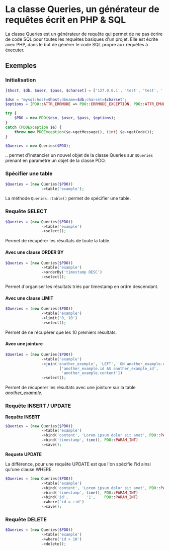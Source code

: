 # La classe Queries, un générateur de requêtes écrit en PHP & SQL 

La classe Queries est un générateur de requête qui permet de ne pas écrire de code SQL pour toutes les requêtes basiques d'un projet. Elle est écrite avec PHP, dans le but de générer le code SQL propre aux requêtes à éxecuter. 

## Exemples

### Initialisation 

```php
[$host, $db, $user, $pass, $charset] = ['127.0.0.1', 'test', 'test', '', 'utf8mb4'];

$dsn = "mysql:host=$host;dbname=$db;charset=$charset";
$options = [PDO::ATTR_ERRMODE => PDO::ERRMODE_EXCEPTION, PDO::ATTR_EMULATE_PREPARES => false];

try {
    $PDO = new PDO($dsn, $user, $pass, $options);
}
catch (PDOException $e) {
    throw new PDOException($e->getMessage(), (int) $e->getCode());
}

$Queries = new Queries($PDO);
```

.. permet d'instancier un nouvel objet de la classe Queries sur `$Queries` prenant en paramètre un objet de la classe PDO.

### Spécifier une table 

```php
$Queries = (new Queries($PDO))
    			->table('example');
```

La méthode `Queries::table()` permet de spécifier une table. 

### Requête SELECT 

``` php
$Queries = (new Queries($PDO))
    			->table('example')
    			->select();
```

Permet de récupérer les résultats de toute la table. 

#### Avec une clause ORDER BY 

```php
$Queries = (new Queries($PDO))
    			->table('example')
    			->orderBy('timestamp DESC')
    			->select();
```

Permet d'organiser les résultats triés par timestamp en ordre descendant.

#### Avec une clause LIMIT 

```php
$Queries = (new Queries($PDO))
    			->table('example')
    			->limit('0, 10')
    			->select();
```

Permet de ne récupèrer que les 10 premiers résultats.

#### Avec une jointure 

```php
$Queries = (new Queries($PDO))
    			->table('example')
    			->join('another_exemple', 'LEFT', 'ON another_example.ex_id = example.id',
                      	['another_example.id AS another_example_id', 	
                         'another_example.content'])
    			->select();
```

Permet de récuperer les résultats avec une jointure sur  la table *another_example*.

### Requête INSERT / UPDATE

**Requête INSERT**

```php
$Queries = (new Queries($PDO))
    			->table('example')
    			->bind('content', 'Lorem ipsum dolor sit amet', PDO::PARAM_STR)
    			->bind('timestamp', time(), PDO::PARAM_INT)
    			->save();
```

**Requete UPDATE** 

La différence, pour une requête UPDATE est que l'on spécifie l'id ainsi qu'une clause WHERE. 

```php
$Queries = (new Queries($PDO))
    			->table('example')
    			->bind('content', 'Lorem ipsum dolor sit amet', PDO::PARAM_STR)
    			->bind('timestamp', time(), PDO::PARAM_INT)
    			->bind('id',		'1',	PDO::PARAM_INT)
    			->where('id = :id')
    			->save();						
```

###  Requête DELETE

```php
$Queries = (new Queries($PDO))
    			->table('example')
    			->where('id > 10')
    			->delete();
```



